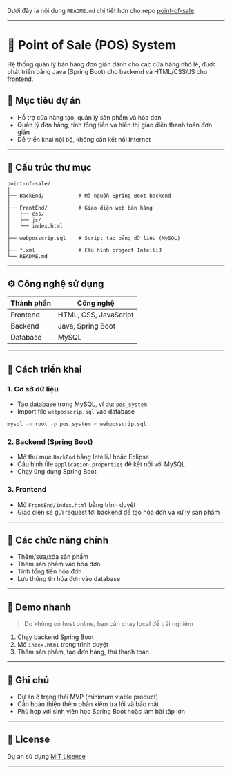 Dưới đây là nội dung `README.md` chi tiết hơn cho repo [point-of-sale](https://github.com/son-tung-nguyen/point-of-sale):

---

# 🧾 Point of Sale (POS) System

Hệ thống quản lý bán hàng đơn giản dành cho các cửa hàng nhỏ lẻ, được phát triển bằng Java (Spring Boot) cho backend và HTML/CSS/JS cho frontend.

## 📌 Mục tiêu dự án

- Hỗ trợ cửa hàng tạo, quản lý sản phẩm và hóa đơn
- Quản lý đơn hàng, tính tổng tiền và hiển thị giao diện thanh toán đơn giản
- Dễ triển khai nội bộ, không cần kết nối Internet

---

## 📁 Cấu trúc thư mục

```
point-of-sale/
│
├── BackEnd/           # Mã nguồn Spring Boot backend
│
├── FrontEnd/          # Giao diện web bán hàng
│   ├── css/
│   ├── js/
│   └── index.html
│
├── webposscrip.sql    # Script tạo bảng dữ liệu (MySQL)
│
├── *.xml              # Cấu hình project IntelliJ
└── README.md
```

---

## ⚙️ Công nghệ sử dụng

| Thành phần | Công nghệ            |
|-----------|----------------------|
| Frontend  | HTML, CSS, JavaScript |
| Backend   | Java, Spring Boot    |
| Database  | MySQL                |

---

## 🚀 Cách triển khai

### 1. Cơ sở dữ liệu

- Tạo database trong MySQL, ví dụ: `pos_system`
- Import file `webposscrip.sql` vào database

```bash
mysql -u root -p pos_system < webposscrip.sql
```

### 2. Backend (Spring Boot)

- Mở thư mục `BackEnd` bằng IntelliJ hoặc Eclipse
- Cấu hình file `application.properties` để kết nối với MySQL
- Chạy ứng dụng Spring Boot

### 3. Frontend

- Mở `FrontEnd/index.html` bằng trình duyệt
- Giao diện sẽ gửi request tới backend để tạo hóa đơn và xử lý sản phẩm

---

## 🎯 Các chức năng chính

- Thêm/sửa/xóa sản phẩm
- Thêm sản phẩm vào hóa đơn
- Tính tổng tiền hóa đơn
- Lưu thông tin hóa đơn vào database

---

## 🧪 Demo nhanh

> Do không có host online, bạn cần chạy local để trải nghiệm

1. Chạy backend Spring Boot
2. Mở `index.html` trong trình duyệt
3. Thêm sản phẩm, tạo đơn hàng, thử thanh toán

---

## 📝 Ghi chú

- Dự án ở trạng thái MVP (minimum viable product)
- Cần hoàn thiện thêm phần kiểm tra lỗi và bảo mật
- Phù hợp với sinh viên học Spring Boot hoặc làm bài tập lớn

---

## 📄 License

Dự án sử dụng [MIT License](LICENSE)

---

